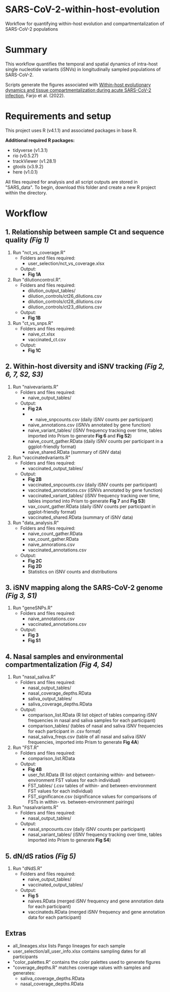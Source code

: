 # SARS-CoV-2-within-host-evolution
Workflow for quantifying within-host evolution and compartmentalization of SARS-CoV-2 populations
# Summary

This workflow quantifies the temporal and spatial dynamics of intra-host single nucleotide variants (iSNVs) in longitudinally sampled populations of SARS-CoV-2. 

Scripts generate the figures associated with [Within-host evolutionary dynamics and tissue compartmentalization during acute SARS-CoV-2 infection](https://doi.org/10.1101/2022.06.21.497047), Farjo et al. (2022). 

# Requirements and setup

This project uses R (v4.1.1) and associated packages in base R.

**Additional required R packages:**

* tidyverse (v1.3.1)
* rio (v0.5.27)
* trackViewer (v1.28.1)
* gtools (v3.9.2)
* here (v1.0.1)

All files required for analysis and all script outputs are stored in "SARS_data". To begin, download this folder and create a new R project within the directory. 

# Workflow

## 1. Relationship between sample Ct and sequence quality *(Fig 1)*

1. Run "nct_vs_coverage.R"
    * Folders and files required:
	    * user_selection/nct_vs_coverage.xlsx
    * Output: 
       * **Fig 1A**
 2. Run "dilutioncontrol.R". 
    * Folders and files required:
        * dilution_output_tables/
        * dilution_controls/ct26_dilutions.csv
        * dilution_controls/ct28_dilutions.csv
        * dilution_controls/ct23_dilutions.csv
    * Output: 
        * **Fig 1B**
  3. Run "ct_vs_snps.R"
      * Folders and files required: 
	      * naive_ct.xlsx
	      * vaccinated_ct.csv
      * Output: 
	      * **Fig 1C**
	      
## 2. Within-host diversity and iSNV tracking *(Fig 2, 6, 7, S2, S3)*

1. Run "naivevariants.R"
    * Folders and files required:
	    * naive_output_tables/
    * Output:
	    * **Fig 2A**
	    * * naive_snpcounts.csv (daily iSNV counts per participant)
	    * naive_annotations.csv (iSNVs annotated by gene function)
	    * naive_variant_tables/ (iSNV frequency tracking over time, tables imported into Prism to generate **Fig 6** and **Fig S2**)
	    * naive_count_gather.RData (daily iSNV counts per participant in a ggplot-friendly format)
	    * naive_shared.RData (summary of iSNV data)
2. Run "vaccinatedvariants.R"
    * Folders and files required: 
	    * vaccinated_output_tables/
    * Output:
	    * **Fig 2B**
	    * vaccinated_snpcounts.csv (daily iSNV counts per participant)
	    * vaccinated_annotations.csv (iSNVs annotated by gene function)
	    * vaccinated_variant_tables/ (iSNV frequency tracking over time, tables imported into Prism to generate **Fig 7** and **Fig S3**)
	    * vax_count_gather.RData (daily iSNV counts per participant in ggplot-friendly format)
	    * vaccinated_shared.RData (summary of iSNV data)
3. Run "data_analysis.R"
    * Folders and files required:
	    * naive_count_gather.RData
	    * vax_count_gather.RData
	    * naive_annorations.csv
	    * vaccinated_annotations.csv
    * Output:
	    * **Fig 2C**
	    * **Fig 2D**
	    * Statistics on iSNV counts and distributions

## 3. iSNV mapping along the SARS-CoV-2 genome *(Fig 3, S1)*

1. Run "geneSNPs.R"
    * Folders and files required:
        * naive_annotations.csv
        * vaccinated_annotations.csv
     * Output:
	     * **Fig 3**
	     * **Fig S1**


## 4. Nasal samples and environmental compartmentalization *(Fig 4, S4)*

1. Run "nasal_saliva.R"
	* Folders and files required:
		* nasal_output_tables/
		* nasal_coverage_depths.RData
		* saliva_output_tables/
		* saliva_coverage_depths.RData
	* Output:
		* comparison_list.RData (R list object of tables comparing iSNV frequencies in nasal and saliva samples for each participant)
		* comparison_tables/ (tables of nasal and saliva iSNV frequencies for each participant in .csv format)
		* nasal_saliva_freqs.csv (table of all nasal and saliva iSNV frequencies, imported into Prism to generate **Fig 4A**)
2. Run "FST.R"
   * Folders and files required:
	   * comparison_list.RData
   * Output:
	   * **Fig 4B**
	   * user_fst.RData (R list object containing within- and between-environment FST values for each individual)
	   * FST_tables/ (.csv tables of within- and between-environment FST values for each individual)
	   * FST_significance.csv (significance values for comparisons of FSTs in within- vs. between-environment pairings)
3. Run "nasalvariants.R"
   * Folders and files required:
	   * nasal_output_tables/
   * Output:
	   * nasal_snpcounts.csv (daily iSNV counts per participant)
	   * nasal_variant_tables/ (iSNV frequency tracking over time, tables imported into Prism to generate **Fig S4**)

## 5. dN/dS ratios *(Fig 5)*

1. Run "dNdS.R"
	* Folders and files required:
		* naive_output_tables/
		* vaccinated_output_tables/
	* Output:
		* **Fig 5**
		* naives.RData (merged iSNV frequency and gene annotation data for each participant)
		* vaccinateds.RData (merged iSNV frequency and gene annotation data for each participant)

## Extras

 * all_lineages.xlsx lists Pango lineages for each sample
 * user_selection/all_user_info.xlsx contains sampling dates for all participants
 * "color_palettes.R" contains the color palettes used to generate figures
 * "coverage_depths.R" matches coverage values with samples and generates:
	 * saliva_coverage_depths.RData
	 * nasal_coverage_depths.RData
